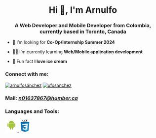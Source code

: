 <h1 align="center">Hi 👋, I'm Arnulfo</h1>
<h3 align="center">A Web Developer and Mobile Developer from Colombia, currently based in Toronto, Canada</h3>

- 🌱 I’m looking for **Co-Op/Internship Summer 2024**

- 👨‍💻 I’m currently learning **Web/Mobile application development**

- 🍦 Fun fact **I love ice cream**

### Connect with me:

<a href="https://linkedin.com/in/arnulfosánchez" target="blank"><img align="center" src="https://raw.githubusercontent.com/rahuldkjain/github-profile-readme-generator/master/src/images/icons/Social/linked-in-alt.svg" alt="arnulfosánchez" height="30" width="40" /></a>
<a href="https://instagram.com/ufosanchez" target="blank"><img align="center" src="https://raw.githubusercontent.com/rahuldkjain/github-profile-readme-generator/master/src/images/icons/Social/instagram.svg" alt="ufosanchez" height="30" width="40" /></a>

### Mail: *n01637867@humber.ca*

### Languages and Tools:
<a href="https://developer.android.com" target="_blank" rel="noreferrer"> <img src="https://raw.githubusercontent.com/devicons/devicon/master/icons/android/android-original-wordmark.svg" alt="android" width="40" height="40"/></a><a href="https://www.w3schools.com/css/" target="_blank" rel="noreferrer"> <img src="https://raw.githubusercontent.com/devicons/devicon/master/icons/css3/css3-original-wordmark.svg" alt="css3" width="40" height="40"/> </a> 

